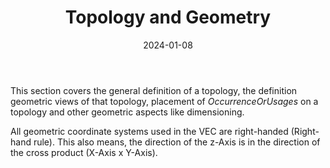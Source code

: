 ﻿---
title: Topology and Geometry
toc: false
type: specs
layout:  package
date: "2024-01-08"
draft: false
specification: VEC
version: 2.1.0
documentType: "Recommendation"
elementType:  Package
menu:
  VEC-2.1.0:    
    identifier: topology-and-geometry
    weight: 1009 

# Prev/next pager order (if `docs_section_pager` enabled in `params.toml`)
weight: 1009
---
<p> This section covers the general definition of a topology, the definition geometric views of that topology, placement of <i>OccurrenceOrUsages </i>on a topology and other geometric aspects like dimensioning.&#160;      </p>      <p> All geometric coordinate systems used in the VEC are right-handed (Right-hand rule). This also means, the direction of the z-Axis is in the direction of the cross product (X-Axis x Y-Axis).&#160;      </p>